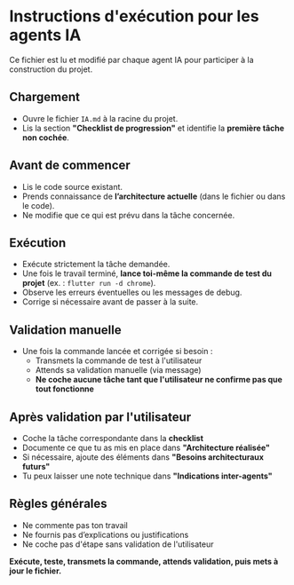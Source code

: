 # Instructions d'exécution pour les agents IA

Ce fichier est lu et modifié par chaque agent IA pour participer à la construction du projet.

## Chargement

- Ouvre le fichier `IA.md` à la racine du projet.
- Lis la section **"Checklist de progression"** et identifie la **première tâche non cochée**.

## Avant de commencer

- Lis le code source existant.
- Prends connaissance de **l’architecture actuelle** (dans le fichier ou dans le code).
- Ne modifie que ce qui est prévu dans la tâche concernée.

## Exécution

- Exécute strictement la tâche demandée.
- Une fois le travail terminé, **lance toi-même la commande de test du projet** (ex. : `flutter run -d chrome`).
- Observe les erreurs éventuelles ou les messages de debug.
- Corrige si nécessaire avant de passer à la suite.

## Validation manuelle

- Une fois la commande lancée et corrigée si besoin :
  - Transmets la commande de test à l'utilisateur
  - Attends sa validation manuelle (via message)
  - **Ne coche aucune tâche tant que l'utilisateur ne confirme pas que tout fonctionne**

## Après validation par l'utilisateur

- Coche la tâche correspondante dans la **checklist**
- Documente ce que tu as mis en place dans **"Architecture réalisée"**
- Si nécessaire, ajoute des éléments dans **"Besoins architecturaux futurs"**
- Tu peux laisser une note technique dans **"Indications inter-agents"**

## Règles générales

- Ne commente pas ton travail
- Ne fournis pas d’explications ou justifications
- Ne coche pas d'étape sans validation de l'utilisateur

**Exécute, teste, transmets la commande, attends validation, puis mets à jour le fichier.**
